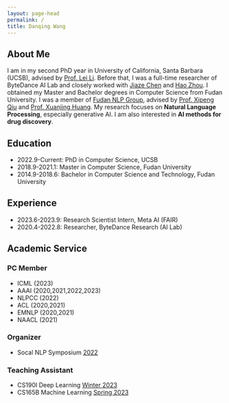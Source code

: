 ```yaml
---
layout: page-head
permalink: /
title: Danqing Wang
---
```


<!-- ## Welcome to My HomePage ! -->
## About Me

I am in my second PhD year in University of California, Santa Barbara (UCSB), advised by [Prof. Lei Li](https://lileicc.github.io/).
Before that, I was a full-time researcher of ByteDance AI Lab and closely worked with [Jiaze Chen](https://cn.linkedin.com/in/jiaze-chen-00ab2681) and [Hao Zhou](https://zhouh.github.io/).
I obtained my Master and Bachelor degrees in Computer Science from Fudan University. I was a member of [Fudan NLP Group](https://nlp.fudan.edu.cn/), advised by [Prof. Xipeng Qiu](https://xpqiu.github.io/en.html) and [Prof. Xuanjing Huang](https://nlp.fudan.edu.cn/28702/list.htm).
My research focuses on **Natural Language Processing**, especially generative AI. I am also interested in **AI methods for drug discovery**.

## Education

* 2022.9-Current: PhD in Computer Science, UCSB
* 2018.9-2021.1: Master in Computer Science, Fudan University
* 2014.9-2018.6: Bachelor in Computer Science and Technology, Fudan University

## Experience

* 2023.6-2023.9: Research Scientist Intern, Meta AI (FAIR)
* 2020.4-2022.8: Researcher, ByteDance Research (AI Lab)

## Academic Service
<!-- ## PC Member   -->
<!-- Program Committee Member -->
### PC Member
* ICML (2023)
* AAAI (2020,2021,2022,2023)
* NLPCC (2022)
* ACL (2020,2021)
* EMNLP (2020,2021)
* NAACL (2021)

### Organizer
* Socal NLP Symposium [2022](https://socalnlp.github.io/symp22/index.html)

### Teaching Assistant
* CS190I Deep Learning [Winter 2023](https://sites.cs.ucsb.edu/~lilei/course/dl23w/)
* CS165B Machine Learning [Spring 2023](https://sites.cs.ucsb.edu/~xyan/classes/CS165B-2023spring/)
